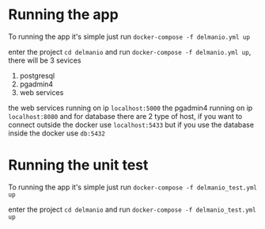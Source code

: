 
# Running the app

To running the app it's simple just run ```docker-compose -f delmanio.yml up```

enter the project ```cd delmanio``` and run ```docker-compose -f delmanio.yml up```,
there will be 3 sevices

1. postgresql
2. pgadmin4
3. web services

the web services running on ip ```localhost:5000```
the pgadmin4 running on ip ```localhost:8080```
and for database there are 2 type of host, if you want to connect outside the docker use ```localhost:5433```
but if you use the database inside the docker use ```db:5432```

# Running the unit test
To running the app it's simple just run ```docker-compose -f delmanio_test.yml up```

enter the project ```cd delmanio``` and run ```docker-compose -f delmanio_test.yml up```